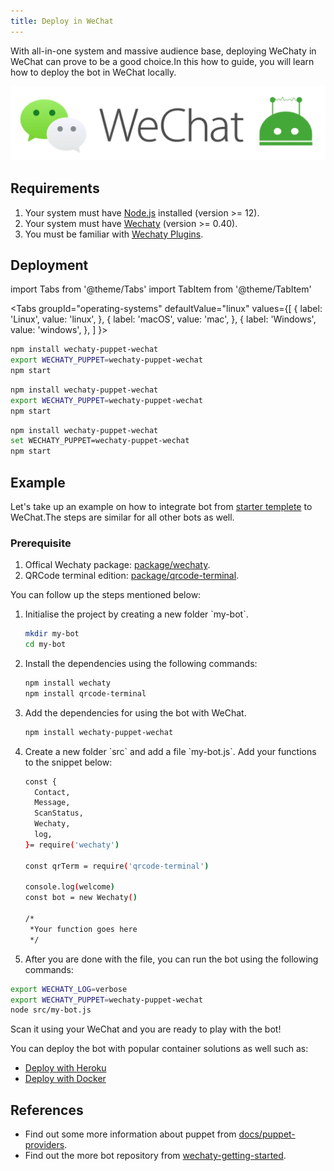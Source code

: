 ```yaml
---
title: Deploy in WeChat
---
```


With all-in-one system and massive audience base, deploying WeChaty in WeChat can prove to be a good choice.In this how to guide, you will learn how to deploy the bot in WeChat locally.

![Deploy in WeChat](../../static/img/docs/howto/IM_platform/deploy-wechat.webp)

## Requirements

1. Your system must have [Node.js](https://nodejs.org/en/download/package-manager/) installed (version >= 12).
2. Your system must have [Wechaty](https://github.com/wechaty/wechaty) (version >= 0.40).
3. You must be familiar with [Wechaty Plugins](https://www.npmjs.com/package/wechaty-plugin-contrib).

## Deployment

<!-- MDX import -->
import Tabs from '@theme/Tabs'
import TabItem from '@theme/TabItem'

<Tabs
  groupId="operating-systems"
  defaultValue="linux"
  values={[
    { label: 'Linux',   value: 'linux', },
    { label: 'macOS',   value: 'mac', },
    { label: 'Windows', value: 'windows', },
  ]
}>

<TabItem value="linux">

```sh
npm install wechaty-puppet-wechat
export WECHATY_PUPPET=wechaty-puppet-wechat
npm start
```

</TabItem>
<TabItem value="mac">

```sh
npm install wechaty-puppet-wechat
export WECHATY_PUPPET=wechaty-puppet-wechat
npm start
```

</TabItem>
<TabItem value="windows">

```sh
npm install wechaty-puppet-wechat
set WECHATY_PUPPET=wechaty-puppet-wechat
npm start
```

</TabItem>
</Tabs>

## Example

Let's take up an example on how to integrate bot from [starter templete](https://github.com/wechaty/wechaty-getting-started) to WeChat.The steps are similar for all other bots as well.

### Prerequisite

1. Offical Wechaty package: [package/wechaty](https://www.npmjs.com/package/wechaty).
2. QRCode terminal edition: [package/qrcode-terminal](https://www.npmjs.com/package/qrcode-terminal).

You can follow up the steps mentioned below:

<ol><li> Initialise the project by creating a new folder `my-bot`.</li>

```bash
mkdir my-bot
cd my-bot
```

<li> Install the dependencies using the following commands:</li>

```bash
npm install wechaty
npm install qrcode-terminal
```

<li> Add the dependencies for using the bot with WeChat.</li>

```bash
npm install wechaty-puppet-wechat
```

<li> Create a new folder `src` and add a file `my-bot.js`. Add your functions to the snippet below:</li>

```bash
const {
  Contact,
  Message,
  ScanStatus,
  Wechaty,
  log,
}= require('wechaty')

const qrTerm = require('qrcode-terminal')

console.log(welcome)
const bot = new Wechaty()

/*
 *Your function goes here
 */
```

<li> After you are done with the file, you can run the bot using the following commands:</li></ol>

```bash
export WECHATY_LOG=verbose
export WECHATY_PUPPET=wechaty-puppet-wechat
node src/my-bot.js
```

Scan it using your WeChat and you are ready to play with the bot!

You can deploy the bot with popular container solutions as well such as:

* [Deploy with Heroku](#a)
* [Deploy with Docker](#b)

## References

* Find out some more information about puppet from [docs/puppet-providers](https://wechaty.js.org/docs/puppet-providers/).
* Find out the more bot repository from [wechaty-getting-started](https://github.com/wechaty/wechaty-getting-started).
